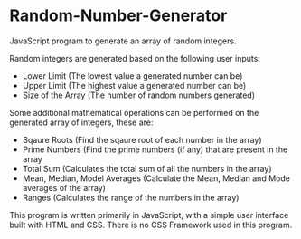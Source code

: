 # Random-Number-Generator

JavaScript program to generate an array of random integers.

Random integers are generated based on the following user inputs:
- Lower Limit (The lowest value a generated number can be)
- Upper Limit (The highest value a generated number can be)
- Size of the Array (The number of random numbers generated)

Some additional mathematical operations can be performed on the generated array of integers, these are:
- Sqaure Roots (Find the sqaure root of each number in the array)
- Prime Numbers (Find the prime numbers (if any) that are present in the array
- Total Sum (Calculates the total sum of all the numbers in the array)
- Mean, Median, Model Averages (Calculate the Mean, Median and Mode averages of the array)
- Ranges (Calculates the range of the numbers in the array)

This program is written primarily in JavaScript, with a simple user interface built with HTML and CSS. There is no CSS Framework used in this program.
